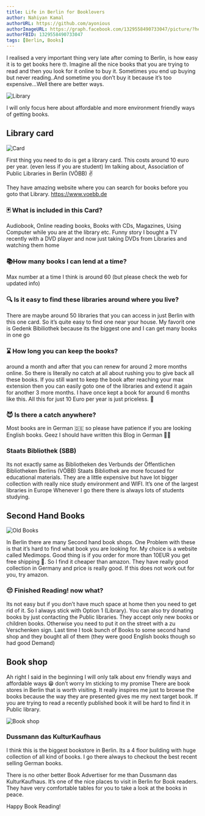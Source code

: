 ```yaml
---
title: Life in Berlin for Booklovers
author: Nahiyan Kamal
authorURL: https://github.com/ayonious
authorImageURL: https://graph.facebook.com/1329558490733047/picture/?height=200&width=200
authorFBID: 1329558490733047
tags: [Berlin, Books]
---
```


I realised a very important thing very late after coming to Berlin, is how easy it is to get books here 🤓. Imagine all the nice books that you are trying to read and then you look for it online to buy it. Sometimes you end up buying but never reading..And sometime you don’t buy it because it’s too expensive…Well there are better ways.

![Library](/img/blog/alfons-morales-YLSwjSy7stw-unsplash.jpg)

I will only focus here about affordable and more environment friendly ways of getting books.

<!--truncate-->

## Library card

![Card](/img/blog/tengyart-VgijAV-e97Y-unsplash.jpg)

First thing you need to do is get a library card. This costs around 10 euro per year. (even less if you are student) Im talking about, Association of Public Libraries in Berlin (VÖBB) ✌️

They have amazing website where you can search for books before you goto that Library. https://www.voebb.de

### 🃏 What is included in this Card?

Audiobook, Online reading books, Books with CDs, Magazines, Using Computer while you are at the library etc. Funny story I bought a TV recently with a DVD player and now just taking DVDs from Libraries and watching them home

### 📚How many books I can lend at a time?

Max number at a time I think is around 60 (but please check the web for updated info)

### 🔍 Is it easy to find these libraries around where you live?

There are maybe around 50 libraries that you can access in just Berlin with this one card. So it’s quite easy to find one near your house.
My favorit one is Gedenk Bibiliothek because its the biggest one and I can get many books in one go

### ⌛ How long you can keep the books?

around a month and after that you can renew for around 2 more months online. So there is literally no catch at all about rushing you to give back all these books. If you still want to keep the book after reaching your max extension then you can easily goto one of the libraries and extend it again for another 3 more months.
I have once kept a book for around 6 months like this.
All this for just 10 Euro per year is just priceless. 🤑

### 😈 Is there a catch anywhere?

Most books are in German 🇩🇪 so please have patience if you are looking English books. Geez I should have written this Blog in German 🤦‍♀️

### Staats Bibliothek (SBB)

Its not exactly same as Bibliotheken des Verbunds der Öffentlichen Bibliotheken Berlins (VÖBB)
Staats Bibliothek are more focused for educational materials. They are a little expensive but have lot bigger collection with really nice study environment and WIFI. It’s one of the largest libraries in Europe Whenever I go there there is always lots of students studying.

## Second Hand Books

![Old Books](/img/blog/justin-aikin-K5GXqZd2xTg-unsplash.jpg)

In Berlin there are many Second hand book shops. One Problem with these is that it’s hard to find what book you are looking for. My choice is a website called Medimops. Good thing is if you order for more than 10EUR you get free shipping 🚚. So I find it cheaper than amazon. They have really good collection in Germany and price is really good. If this does not work out for you, try amazon.

### 😔 Finished Reading! now what?

Its not easy but if you don’t have much space at home then you need to get rid of it. So I always stick with Option 1 (Library). You can also try donating books by just contacting the Public libraries. They accept only new books or children books. Otherwise you need to put it on the street with a zu Verschenken sign.
Last time I took bunch of Books to some second hand shop and they bought all of them (they were good English books though so had good Demand)

## Book shop

Ah right I said in the beginning I will only talk about env friendly ways and affordable ways 😁 don’t worry Im sticking to my promise
There are book stores in Berlin that is worth visiting. It really inspires me just to browse the books because the way they are presented gives me my next target book. If you are trying to read a recently published book it will be hard to find it in Public library.

![Book shop](/img/blog/jonathan-ford-1a4qe-j1eyA-unsplash.jpg)

### Dussmann das KulturKaufhaus

I think this is the biggest bookstore in Berlin. Its a 4 floor building with huge collection of all kind of books. I go there always to checkout the best recent selling German books.

There is no other better Book Advertiser for me than Dussmann das KulturKaufhaus. It’s one of the nice places to visit in Berlin for Book readers. They have very comfortable tables for you to take a look at the books in peace.

Happy Book Reading!

